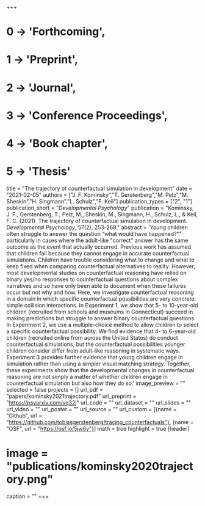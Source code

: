 +++
# 0 -> 'Forthcoming',
# 1 -> 'Preprint',
# 2 -> 'Journal',
# 3 -> 'Conference Proceedings',
# 4 -> 'Book chapter',
# 5 -> 'Thesis'

title = "The trajectory of counterfactual simulation in development"
date = "2021-02-05"
authors = ["J. F. Kominsky","T. Gerstenberg","M. Pelz","M. Sheskin","H. Singmann","L. Schulz","F. Keil"]
publication_types = ["2", "1"]
publication_short = "_Developmental Psychology_"
publication = "Kominsky, J. F., Gerstenberg, T., Pelz, M., Sheskin, M., Singmann, H., Schulz, L., & Keil, F. C. (2021). The trajectory of counterfactual simulation in development. _Developmental Psychology_, 57(2), 253-268."
abstract = 'Young children often struggle to answer the question "what would have happened?"" particularly in cases where the adult-like "correct" answer has the same outcome as the event that actually occurred. Previous work has assumed that children fail because they cannot engage in accurate counterfactual simulations. Children have trouble considering what to change and what to keep fixed when comparing counterfactual alternatives to reality. However, most developmental studies on counterfactual reasoning have relied on binary yes/no responses to counterfactual questions about complex narratives and so have only been able to document when these failures occur but not why and how. Here, we investigate counterfactual reasoning in a domain in which specific counterfactual possibilities are very concrete: simple collision interactions. In Experiment 1, we show that 5- to 10-year-old children (recruited from schools and museums in Connecticut) succeed in making predictions but struggle to answer binary counterfactual questions. In Experiment 2, we use a multiple-choice method to allow children to select a specific counterfactual possibility. We find evidence that 4- to 6-year-old children (recruited online from across the United States) do conduct counterfactual simulations, but the counterfactual possibilities younger children consider differ from adult-like reasoning in systematic ways. Experiment 3 provides further evidence that young children engage in simulation rather than using a simpler visual matching strategy. Together, these experiments show that the developmental changes in counterfactual reasoning are not simply a matter of whether children engage in counterfactual simulation but also how they do so.'
image_preview = ""
selected = false
projects = []
url_pdf = "papers/kominsky2021trajectory.pdf"
url_preprint = "https://psyarxiv.com/vq32j"
url_code = ""
url_dataset = ""
url_slides = ""
url_video = ""
url_poster = ""
url_source = ""
url_custom = [{name = "Github", url = "https://github.com/tobiasgerstenberg/tracing_counterfactuals"}, {name = "OSF", url = "https://osf.io/5jw6y"}]
math = true
highlight = true
[header]
# image = "publications/kominsky2020trajectory.png"
caption = ""
+++
